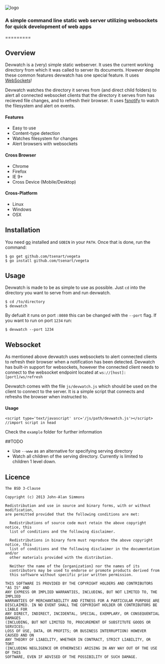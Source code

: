 ![logo](https://raw.github.com/jsimnz/Devwatch/master/Documentation/devwatch.png)

### A simple command line static web server utilizing websockets for quick development of web apps
=========
## Overview
Devwatch is a (very) simple static webserver. It uses the current working directory from which it was called to server its documents. However despite these common features devwatch has one special feature. It uses [WebSockets](http://www.w3.org/TR/2009/WD-websockets-20091222/)! 

Devwatch watches the directory it serves from (and direct child folders) to alert all connected websocket clients that the directory it serves from has recieved file changes, and to refresh their browser. It uses [fsnotify](https://github.com/howeyc/fsnotify) to watch the filesystem and alert on events.

#### Features
  - Easy to use
  - Content-type detection
  - Watches filesystem for changes
  - Alert browsers with websockets

#### Cross Browser
   - Chrome
   - Firefox
   - IE 9+
  - Cross Device (Mobile/Desktop)

#### Cross-Platform
  - Linux
  - Windows
  - OSX


## Installation
You need [go](http://golang.org) installed and `GOBIN` in your `PATH`. Once that is done, run the
command:
```shell
$ go get github.com/tsenart/vegeta
$ go install github.com/tsenart/vegeta
```

## Usage
Devwatch is made to be as simple to use as possible. Just `cd` into the directory you want to serve from and run devwatch.
```shell
$ cd /to/directory
$ devwatch
```

By defualt it runs on port `:8080` this can be changed with the `--port` flag. If you want to run on port `1234` run:
```shell
$ devwatch --port 1234
```

## Websocket
As mentioned above devwatch uses websockets to alert connected clients to refresh their browser when a notification has been detected. Devwatch has built-in support for websockets, however the connected client needs to connect to the websocket endpoint located at `ws://[host]:[port]/ws/refresh`

Devwatch comes with the file `js/devwatch.js` which should be used on the client to connect to the server. It is a simple script that connects and refreshs the browser when instructed to.

#### Usage
```
<script type='text/javascript' src='/js/path/devwatch.js'></script> //import script in head
```

Check the `example` folder for further information

##TODO
 * Use `--www` as an alternative for specifying serving directory
 * Watch all children of the serving directory. Currently is limited to children 1 level down.


## Licence
```
The BSD 3-Clause 

Copyright (c) 2013 John-Alan Simmons

Redistribution and use in source and binary forms, with or without modification,
are permitted provided that the following conditions are met:

  Redistributions of source code must retain the above copyright notice, this
  list of conditions and the following disclaimer.

  Redistributions in binary form must reproduce the above copyright notice, this
  list of conditions and the following disclaimer in the documentation and/or
  other materials provided with the distribution.

  Neither the name of the {organization} nor the names of its
  contributors may be used to endorse or promote products derived from
  this software without specific prior written permission.

THIS SOFTWARE IS PROVIDED BY THE COPYRIGHT HOLDERS AND CONTRIBUTORS "AS IS" AND
ANY EXPRESS OR IMPLIED WARRANTIES, INCLUDING, BUT NOT LIMITED TO, THE IMPLIED
WARRANTIES OF MERCHANTABILITY AND FITNESS FOR A PARTICULAR PURPOSE ARE
DISCLAIMED. IN NO EVENT SHALL THE COPYRIGHT HOLDER OR CONTRIBUTORS BE LIABLE FOR
ANY DIRECT, INDIRECT, INCIDENTAL, SPECIAL, EXEMPLARY, OR CONSEQUENTIAL DAMAGES
(INCLUDING, BUT NOT LIMITED TO, PROCUREMENT OF SUBSTITUTE GOODS OR SERVICES;
LOSS OF USE, DATA, OR PROFITS; OR BUSINESS INTERRUPTION) HOWEVER CAUSED AND ON
ANY THEORY OF LIABILITY, WHETHER IN CONTRACT, STRICT LIABILITY, OR TORT
(INCLUDING NEGLIGENCE OR OTHERWISE) ARISING IN ANY WAY OUT OF THE USE OF THIS
SOFTWARE, EVEN IF ADVISED OF THE POSSIBILITY OF SUCH DAMAGE.
```
  

    